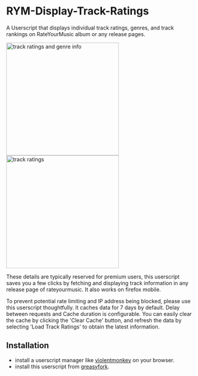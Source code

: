 # RYM-Display-Track-Ratings
A Userscript that displays individual track ratings, genres, and track rankings on RateYourMusic album or any release pages.

<img src="https://github.com/user-attachments/assets/35ea3439-5e98-4812-a235-4f1fd337208d" alt="track ratings and genre info" width="300"/> <img src="https://github.com/user-attachments/assets/b30aa4aa-4356-43a5-a3ae-3deba3744efa" alt="track ratings" width="300"/>

These details are typically reserved for premium users, this userscript saves you a few clicks by fetching and displaying track information in any release page of rateyourmusic. It also works on firefox mobile.

To prevent potential rate limiting and IP address being blocked, please use this userscript thoughtfully. It caches data for 7 days by default. Delay between requests and Cache duration is configurable. You can easily clear the cache by clicking the 'Clear Cache' button, and refresh the data by selecting 'Load Track Ratings' to obtain the latest information.

## Installation

- install a userscript manager like [violentmonkey](https://violentmonkey.github.io/) on your browser.
- install this userscript from [greasyfork](https://greasyfork.org/en/scripts/527869-rym-display-track-ratings).
